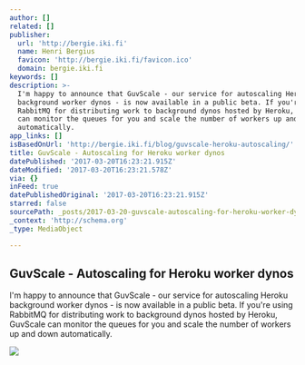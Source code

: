 ```yaml
---
author: []
related: []
publisher:
  url: 'http://bergie.iki.fi'
  name: Henri Bergius
  favicon: 'http://bergie.iki.fi/favicon.ico'
  domain: bergie.iki.fi
keywords: []
description: >-
  I'm happy to announce that GuvScale - our service for autoscaling Heroku
  background worker dynos - is now available in a public beta. If you're using
  RabbitMQ for distributing work to background dynos hosted by Heroku, GuvScale
  can monitor the queues for you and scale the number of workers up and down
  automatically.
app_links: []
isBasedOnUrl: 'http://bergie.iki.fi/blog/guvscale-heroku-autoscaling/'
title: GuvScale - Autoscaling for Heroku worker dynos
datePublished: '2017-03-20T16:23:21.915Z'
dateModified: '2017-03-20T16:23:21.578Z'
via: {}
inFeed: true
datePublishedOriginal: '2017-03-20T16:23:21.915Z'
starred: false
sourcePath: _posts/2017-03-20-guvscale-autoscaling-for-heroku-worker-dynos.md
_context: 'http://schema.org'
_type: MediaObject

---
```

<article style=""><h1>GuvScale - Autoscaling for Heroku worker dynos</h1><p>I'm happy to announce that GuvScale - our service for autoscaling Heroku background worker dynos - is now available in a public beta. If you're using RabbitMQ for distributing work to background dynos hosted by Heroku, GuvScale can monitor the queues for you and scale the number of workers up and down automatically.</p><img src="https://s3.eu-central-1.amazonaws.com/bergie-iki-fi/guvscale-graph.jpg" /></article>